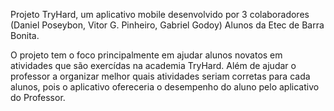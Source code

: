 Projeto TryHard, um aplicativo mobile desenvolvido por 3 colaboradores (Daniel Poseybon, Vitor G. Pinheiro, Gabriel Godoy) Alunos da Etec de Barra Bonita.

O projeto tem o foco principalmente em ajudar alunos novatos em atividades que são exercídas na academia TryHard. Além de ajudar o professor a organizar melhor quais atividades seriam corretas para cada alunos, pois o aplicativo ofereceria o desempenho do aluno pelo aplicativo do Professor.
